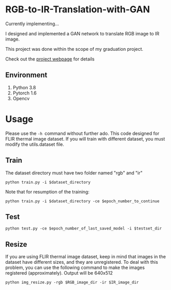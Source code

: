 # RGB-to-IR-Translation-with-GAN

Currently implementing...

I designed and implemented a GAN network to translate RGB image to IR image. 

This project was done within the scope of my graduation project.

Check out the [project webpage](https://eneserdo.github.io/RGB-to-IR-Translation-with-GAN/) for details

## Environment

1. Python 3.8
2. Pytorch 1.6
3. Opencv 

# Usage

Please use the ```-h ```command without further ado. This code designed for FLIR thermal image dataset. If you will train with different dataset, you must modify the utils.dataset file.

## Train

The dataset directory must have two folder named "rgb" and "ir"

```
python train.py -i $dataset_directory
```

Note that for resumption of the training:

```
python train.py -i $dataset_directory -ce $epoch_number_to_continue
```



## Test

```
python test.py -ce $epoch_number_of_last_saved_model -i $testset_dir
```

## Resize

If you are using FLIR thermal image dataset, keep in mind that images in the dataset have different sizes, and they are unregistered.
To deal with this problem, you can use the following command to make the images registered (approximately). Output will be 640x512

```
python img_resize.py -rgb $RGB_image_dir -ir $IR_image_dir
```
